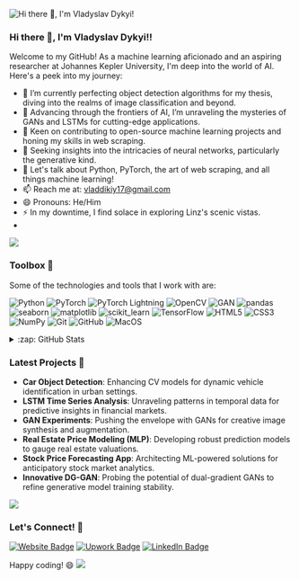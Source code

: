 ![Hi there 👋, I'm Vladyslav Dykyi!](https://user-images.githubusercontent.com/74038190/212284115-f47cd8ff-2ffb-4b04-b5bf-4d1c14c0247f.gif)

### Hi there 👋, I'm Vladyslav Dykyi!!

Welcome to my GitHub! As a machine learning aficionado and an aspiring researcher at Johannes Kepler University, I'm deep into the world of AI. Here's a peek into my journey:

- 🔭 I’m currently perfecting object detection algorithms for my thesis, diving into the realms of image classification and beyond.
- 🌱 Advancing through the frontiers of AI, I’m unraveling the mysteries of GANs and LSTMs for cutting-edge applications.
- 👯 Keen on contributing to open-source machine learning projects and honing my skills in web scraping.
- 🤔 Seeking insights into the intricacies of neural networks, particularly the generative kind.
- 💬 Let's talk about Python, PyTorch, the art of web scraping, and all things machine learning!
- 📫 Reach me at: [vladdikiy17@gmail.com](mailto:vladdikiy17@gmail.com)
- 😄 Pronouns: He/Him
- ⚡ In my downtime, I find solace in exploring Linz's scenic vistas.
- 
![](https://user-images.githubusercontent.com/74038190/212284115-f47cd8ff-2ffb-4b04-b5bf-4d1c14c0247f.gif)

### Toolbox 🧰

Some of the technologies and tools that I work with are:

![Python](https://img.shields.io/badge/-Python-black?style=flat-square&logo=Python)
![PyTorch](https://img.shields.io/badge/-PyTorch-black?style=flat-square&logo=PyTorch)
![PyTorch Lightning](https://img.shields.io/badge/-PyTorch_Lightning-black?style=flat-square&logo=PyTorchLightning)
![OpenCV](https://img.shields.io/badge/-OpenCV-black?style=flat-square&logo=OpenCV)
![GAN](https://img.shields.io/badge/-GAN-black?style=flat-square&logo=GAN)
![pandas](https://img.shields.io/badge/-pandas-black?style=flat-square&logo=pandas)
![seaborn](https://img.shields.io/badge/-seaborn-black?style=flat-square&logo=seaborn)
![matplotlib](https://img.shields.io/badge/-matplotlib-black?style=flat-square&logo=matplotlib)
![scikit_learn](https://img.shields.io/badge/-scikit_learn-black?style=flat-square&logo=scikit-learn)
![TensorFlow](https://img.shields.io/badge/-TensorFlow-black?style=flat-square&logo=TensorFlow)
![HTML5](https://img.shields.io/badge/-HTML5-black?style=flat-square&logo=html5)
![CSS3](https://img.shields.io/badge/-CSS3-black?style=flat-square&logo=css3)
![NumPy](https://img.shields.io/badge/-NumPy-black?style=flat-square&logo=numpy)
![Git](https://img.shields.io/badge/-Git-black?style=flat-square&logo=git)
![GitHub](https://img.shields.io/badge/-GitHub-181717?style=flat-square&logo=github)
![MacOS](https://img.shields.io/badge/-MacOS-black?style=flat-square&logo=Apple)


<details>
  <summary>:zap: GitHub Stats</summary>

  ![Vladyslav's GitHub stats](https://github-readme-stats.vercel.app/api?username=dykyivladk1&show_icons=true&theme=radical)

</details>


### Latest Projects 🚀

- **Car Object Detection**: Enhancing CV models for dynamic vehicle identification in urban settings.
- **LSTM Time Series Analysis**: Unraveling patterns in temporal data for predictive insights in financial markets.
- **GAN Experiments**: Pushing the envelope with GANs for creative image synthesis and augmentation.
- **Real Estate Price Modeling (MLP)**: Developing robust prediction models to gauge real estate valuations.
- **Stock Price Forecasting App**: Architecting ML-powered solutions for anticipatory stock market analytics.
- **Innovative DG-GAN**: Probing the potential of dual-gradient GANs to refine generative model training stability.


![](https://user-images.githubusercontent.com/74038190/212284115-f47cd8ff-2ffb-4b04-b5bf-4d1c14c0247f.gif)


### Let's Connect! 🤝

[![Website Badge](https://img.shields.io/badge/-portfolio-0A0A0A?style=for-the-badge&logo=About.me&logoColor=white)](https://portcode.at/)
[![Upwork Badge](https://img.shields.io/badge/-Upwork-6FDA44?style=for-the-badge&logo=Upwork&logoColor=white)](https://www.upwork.com/freelancers/~01186f04fc2a233a08)
[![LinkedIn Badge](https://img.shields.io/badge/-LinkedIn-0077B5?style=for-the-badge&logo=linkedin&logoColor=white)](https://www.linkedin.com/in/vlad-dykyi-4321a9283/)




Happy coding! 😄
![](https://user-images.githubusercontent.com/74038190/243199546-94cc4424-9251-42ae-8782-92465d0a0043.gif)


